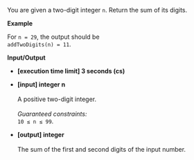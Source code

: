 You are given a two-digit integer `n`. Return the sum of its digits.

__Example__

For `n = 29`, the output should be<br>
`addTwoDigits(n) = 11`.

__Input/Output__

+ __[execution time limit] 3 seconds (cs)__

+ __[input] integer n__<br><br>A positive two-digit integer.<br><br>_Guaranteed constraints:_<br>`10 ≤ n ≤ 99`.

+ __[output] integer__<br><br>The sum of the first and second digits of the input number.